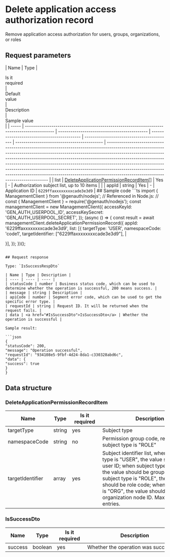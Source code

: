 # Delete application access authorization record

<!--
Warning ⚠️:
Do not modify this document directly,
https://github.com/Authing/authing-docs-factory
Use this project to generate
-->

<LastUpdated />

Remove application access authorization for users, groups, organizations, or roles

## Request parameters

| Name  | Type                                                                                         | <div style="width:80px">Is it required</div> | <div style="width:60px">Default value</div> | <div style="width:300px">Description</div> | <div style="width:200px">Sample value</div> |
| ----- | -------------------------------------------------------------------------------------------- | -------------------------------------------- | ------------------------------------------- | ------------------------------------------ | ------------------------------------------- | ------------------------------------------------------------------------------------------------------------------------------------------------------------------------------------------------------------------------------------------------------------------------------------------------------------------------------------------------------------------------------------------------------------------------------------------------------------------------------------------------------------------------------------- |
| list  | <a href="#DeleteApplicationPermissionRecordItem">DeleteApplicationPermissionRecordItem[]</a> | Yes                                          | -                                           | Authorization subject list, up to 10 items |                                             |
| appId | string                                                                                       | Yes                                          | -                                           | Application ID                             | `6229ffaxxxxxxxxcade3e3d9`                  | ## Sample code ```ts import { ManagementClient } from '@genauth/nodejs'; // Referenced in Node.js: // const { ManagementClient } = require('@genauth/nodejs'); const managementClient = new ManagementClient({ accessKeyId: 'GEN_AUTH_USERPOOL_ID', accessKeySecret: 'GEN_AUTH_USERPOOL_SECRET', }); (async () => { const result = await managementClient.deleteApplicationPermissionRecord({ appId: '6229ffaxxxxxxxxcade3e3d9', list: [{ targetType: 'USER', namespaceCode: 'code1', targetIdentifier: ["6229ffaxxxxxxxxcade3e3d9"], |

}],
});
})();

````

## Request response

Type: `IsSuccessRespDto`

| Name | Type | Description |
| ---- | ---- | ---- |
| statusCode | number | Business status code, which can be used to determine whether the operation is successful, 200 means success. |
| message | string | Description |
| apiCode | number | Segment error code, which can be used to get the specific error type. |
| requestId | string | Request ID. It will be returned when the request fails. |
| data | <a href="#IsSuccessDto">IsSuccessDto</a> | Whether the operation is successful |

Sample result:

```json
{
"statusCode": 200,
"message": "Operation successful",
"requestId": "934108e5-9fbf-4d24-8da1-c330328abd6c",
"data": {
"success": true
}
}
````

## Data structure

### <a id="DeleteApplicationPermissionRecordItem"></a> DeleteApplicationPermissionRecordItem

| Name             | Type   | <div style="width:80px">Is it required</div> | <div style="width:300px">Description</div>                                                                                                                                                                                                                                                             | <div style="width:200px">Sample value</div> |
| ---------------- | ------ | -------------------------------------------- | ------------------------------------------------------------------------------------------------------------------------------------------------------------------------------------------------------------------------------------------------------------------------------------------------------ | ------------------------------------------- |
| targetType       | string | yes                                          | Subject type                                                                                                                                                                                                                                                                                           | USER                                        |
| namespaceCode    | string | no                                           | Permission group code, required when subject type is "ROLE"                                                                                                                                                                                                                                            | `code1`                                     |
| targetIdentifier | array  | yes                                          | Subject identifier list, when subject type is "USER", the value should be user ID; when subject type is "GROUP", the value should be group code; when subject type is "ROLE", the value should be role code; when subject type is "ORG", the value should be organization node ID. Maximum 50 entries. | `["6229ffaxxxxxxxxcade3e3d9"]`              |

### <a id="IsSuccessDto"></a> IsSuccessDto

| Name    | Type    | <div style="width:80px">Is it required</div> | <div style="width:300px">Description</div> | <div style="width:200px">Sample value</div> |
| ------- | ------- | -------------------------------------------- | ------------------------------------------ | ------------------------------------------- |
| success | boolean | yes                                          | Whether the operation was successful       | `true`                                      |
